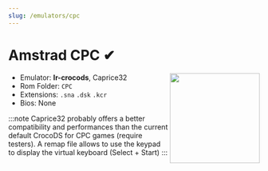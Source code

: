 ```yaml
---
slug: /emulators/cpc
---
```



# Amstrad CPC ✔

<img src="https://user-images.githubusercontent.com/98862735/190533717-0031945c-eb8b-4aa8-871f-3838de42e562.png" align="right" width="180" />

- Emulator: **lr-crocods**, Caprice32
- Rom Folder: `CPC`
- Extensions: `.sna` `.dsk` `.kcr`
- Bios: None

:::note
Caprice32 probably offers a better compatibility and performances than the current default CrocoDS for CPC games (require testers).
A remap file allows to use the keypad to display the virtual keyboard (Select + Start)
:::